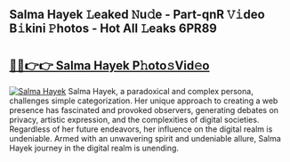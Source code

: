 ## Salma Hayek 𝙻eaked 𝙽u𝚍e - Part-qnR 𝚅𝚒deo B𝚒kini 𝙿hotos - Hot All 𝙻eaks 6PR89

# <h2><a href="http://ld3ha8r.urlbe.top/?page=Salma+Hayek">🔗🔗👉👉 Salma Hayek P𝚑oto𝚜Vid𝚎o</a></h2>

[![Salma Hayek](https://i.imgur.com/eBuTRDB.gif)](http://ld3ha8r.urlbe.top/?page=Salma+Hayek)
Salma Hayek, a paradoxical and complex persona, challenges simple categorization. Her unique approach to creating a web presence has fascinated and provoked observers, generating debates on privacy, artistic expression, and the complexities of digital societies. Regardless of her future endeavors, her influence on the digital realm is undeniable. Armed with an unwavering spirit and undeniable allure, Salma Hayek journey in the digital realm is unending.
